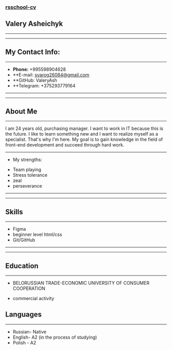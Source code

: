 ### [rsschool-cv](#)
## Valery Asheichyk
********
********
## My Contact Info:
**************
* **Phone:** +995598904628
* **E-mail: svarog26084@gmail.com
* **GitHub: ValeryAsh
* **Telegram: +375293779164
**********
**********
## About Me 
**********
I am 24 years old, purchasing manager. I want to work in IT because this is the future. I like to learn something new and I want to realize myself as a specialist. That's why I'm here. My goal is to gain knowledge in the field of front-end development and succeed through hard work.
********
* My strengths:
- Team playing
- Stress tolerance
- zeal
- perseverance
******
******
## Skills
******
* Figma
* beginner level html/css
* Git/GitHub
********
********
## Education
********
* BELORUSSIAN TRADE-ECONOMIC UNIVERSITY OF CONSUMER COOPERATION
+ commercial activity
## Languages
********
* Russian- Native
* English- A2 (in the process of studying)
* Polish - A2

